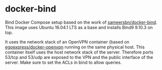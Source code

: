 # docker-bind

Bind Docker Compose setup based on the work of [sameersbn/docker-bind](https://github.com/sameersbn/docker-bind). This image
uses Ubuntu 16.04.1 LTS as a base and installs Bind9 9.10.3 on top.

It uses the network stack of an OpenVPN container (based on [egoexpress/docker-openvpn](https://github.com/egoexpress/docker-openvpn)
running on the same physical host. This container itself uses the host network stack of the server.
Therefore ports 53/tcp and 53/udp are exposed to the VPN and the public interface of the server. Make sure to set the ACLs in
bind to allow queries.
